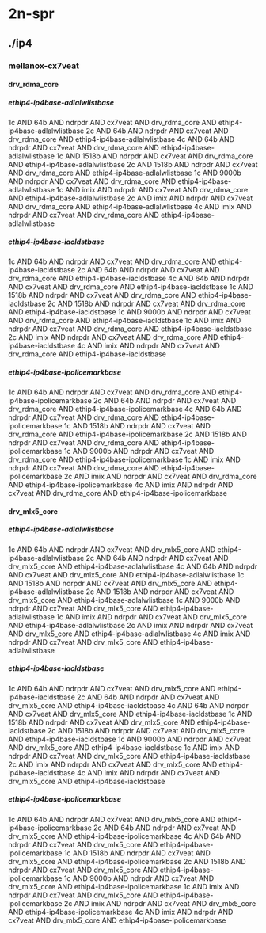 # 2n-spr
## ./ip4
### mellanox-cx7veat
#### drv_rdma_core
##### ethip4-ip4base-adlalwlistbase
1c AND 64b AND ndrpdr AND cx7veat AND drv_rdma_core AND ethip4-ip4base-adlalwlistbase
2c AND 64b AND ndrpdr AND cx7veat AND drv_rdma_core AND ethip4-ip4base-adlalwlistbase
4c AND 64b AND ndrpdr AND cx7veat AND drv_rdma_core AND ethip4-ip4base-adlalwlistbase
1c AND 1518b AND ndrpdr AND cx7veat AND drv_rdma_core AND ethip4-ip4base-adlalwlistbase
2c AND 1518b AND ndrpdr AND cx7veat AND drv_rdma_core AND ethip4-ip4base-adlalwlistbase
1c AND 9000b AND ndrpdr AND cx7veat AND drv_rdma_core AND ethip4-ip4base-adlalwlistbase
1c AND imix AND ndrpdr AND cx7veat AND drv_rdma_core AND ethip4-ip4base-adlalwlistbase
2c AND imix AND ndrpdr AND cx7veat AND drv_rdma_core AND ethip4-ip4base-adlalwlistbase
4c AND imix AND ndrpdr AND cx7veat AND drv_rdma_core AND ethip4-ip4base-adlalwlistbase
##### ethip4-ip4base-iacldstbase
1c AND 64b AND ndrpdr AND cx7veat AND drv_rdma_core AND ethip4-ip4base-iacldstbase
2c AND 64b AND ndrpdr AND cx7veat AND drv_rdma_core AND ethip4-ip4base-iacldstbase
4c AND 64b AND ndrpdr AND cx7veat AND drv_rdma_core AND ethip4-ip4base-iacldstbase
1c AND 1518b AND ndrpdr AND cx7veat AND drv_rdma_core AND ethip4-ip4base-iacldstbase
2c AND 1518b AND ndrpdr AND cx7veat AND drv_rdma_core AND ethip4-ip4base-iacldstbase
1c AND 9000b AND ndrpdr AND cx7veat AND drv_rdma_core AND ethip4-ip4base-iacldstbase
1c AND imix AND ndrpdr AND cx7veat AND drv_rdma_core AND ethip4-ip4base-iacldstbase
2c AND imix AND ndrpdr AND cx7veat AND drv_rdma_core AND ethip4-ip4base-iacldstbase
4c AND imix AND ndrpdr AND cx7veat AND drv_rdma_core AND ethip4-ip4base-iacldstbase
##### ethip4-ip4base-ipolicemarkbase
1c AND 64b AND ndrpdr AND cx7veat AND drv_rdma_core AND ethip4-ip4base-ipolicemarkbase
2c AND 64b AND ndrpdr AND cx7veat AND drv_rdma_core AND ethip4-ip4base-ipolicemarkbase
4c AND 64b AND ndrpdr AND cx7veat AND drv_rdma_core AND ethip4-ip4base-ipolicemarkbase
1c AND 1518b AND ndrpdr AND cx7veat AND drv_rdma_core AND ethip4-ip4base-ipolicemarkbase
2c AND 1518b AND ndrpdr AND cx7veat AND drv_rdma_core AND ethip4-ip4base-ipolicemarkbase
1c AND 9000b AND ndrpdr AND cx7veat AND drv_rdma_core AND ethip4-ip4base-ipolicemarkbase
1c AND imix AND ndrpdr AND cx7veat AND drv_rdma_core AND ethip4-ip4base-ipolicemarkbase
2c AND imix AND ndrpdr AND cx7veat AND drv_rdma_core AND ethip4-ip4base-ipolicemarkbase
4c AND imix AND ndrpdr AND cx7veat AND drv_rdma_core AND ethip4-ip4base-ipolicemarkbase
#### drv_mlx5_core
##### ethip4-ip4base-adlalwlistbase
1c AND 64b AND ndrpdr AND cx7veat AND drv_mlx5_core AND ethip4-ip4base-adlalwlistbase
2c AND 64b AND ndrpdr AND cx7veat AND drv_mlx5_core AND ethip4-ip4base-adlalwlistbase
4c AND 64b AND ndrpdr AND cx7veat AND drv_mlx5_core AND ethip4-ip4base-adlalwlistbase
1c AND 1518b AND ndrpdr AND cx7veat AND drv_mlx5_core AND ethip4-ip4base-adlalwlistbase
2c AND 1518b AND ndrpdr AND cx7veat AND drv_mlx5_core AND ethip4-ip4base-adlalwlistbase
1c AND 9000b AND ndrpdr AND cx7veat AND drv_mlx5_core AND ethip4-ip4base-adlalwlistbase
1c AND imix AND ndrpdr AND cx7veat AND drv_mlx5_core AND ethip4-ip4base-adlalwlistbase
2c AND imix AND ndrpdr AND cx7veat AND drv_mlx5_core AND ethip4-ip4base-adlalwlistbase
4c AND imix AND ndrpdr AND cx7veat AND drv_mlx5_core AND ethip4-ip4base-adlalwlistbase
##### ethip4-ip4base-iacldstbase
1c AND 64b AND ndrpdr AND cx7veat AND drv_mlx5_core AND ethip4-ip4base-iacldstbase
2c AND 64b AND ndrpdr AND cx7veat AND drv_mlx5_core AND ethip4-ip4base-iacldstbase
4c AND 64b AND ndrpdr AND cx7veat AND drv_mlx5_core AND ethip4-ip4base-iacldstbase
1c AND 1518b AND ndrpdr AND cx7veat AND drv_mlx5_core AND ethip4-ip4base-iacldstbase
2c AND 1518b AND ndrpdr AND cx7veat AND drv_mlx5_core AND ethip4-ip4base-iacldstbase
1c AND 9000b AND ndrpdr AND cx7veat AND drv_mlx5_core AND ethip4-ip4base-iacldstbase
1c AND imix AND ndrpdr AND cx7veat AND drv_mlx5_core AND ethip4-ip4base-iacldstbase
2c AND imix AND ndrpdr AND cx7veat AND drv_mlx5_core AND ethip4-ip4base-iacldstbase
4c AND imix AND ndrpdr AND cx7veat AND drv_mlx5_core AND ethip4-ip4base-iacldstbase
##### ethip4-ip4base-ipolicemarkbase
1c AND 64b AND ndrpdr AND cx7veat AND drv_mlx5_core AND ethip4-ip4base-ipolicemarkbase
2c AND 64b AND ndrpdr AND cx7veat AND drv_mlx5_core AND ethip4-ip4base-ipolicemarkbase
4c AND 64b AND ndrpdr AND cx7veat AND drv_mlx5_core AND ethip4-ip4base-ipolicemarkbase
1c AND 1518b AND ndrpdr AND cx7veat AND drv_mlx5_core AND ethip4-ip4base-ipolicemarkbase
2c AND 1518b AND ndrpdr AND cx7veat AND drv_mlx5_core AND ethip4-ip4base-ipolicemarkbase
1c AND 9000b AND ndrpdr AND cx7veat AND drv_mlx5_core AND ethip4-ip4base-ipolicemarkbase
1c AND imix AND ndrpdr AND cx7veat AND drv_mlx5_core AND ethip4-ip4base-ipolicemarkbase
2c AND imix AND ndrpdr AND cx7veat AND drv_mlx5_core AND ethip4-ip4base-ipolicemarkbase
4c AND imix AND ndrpdr AND cx7veat AND drv_mlx5_core AND ethip4-ip4base-ipolicemarkbase